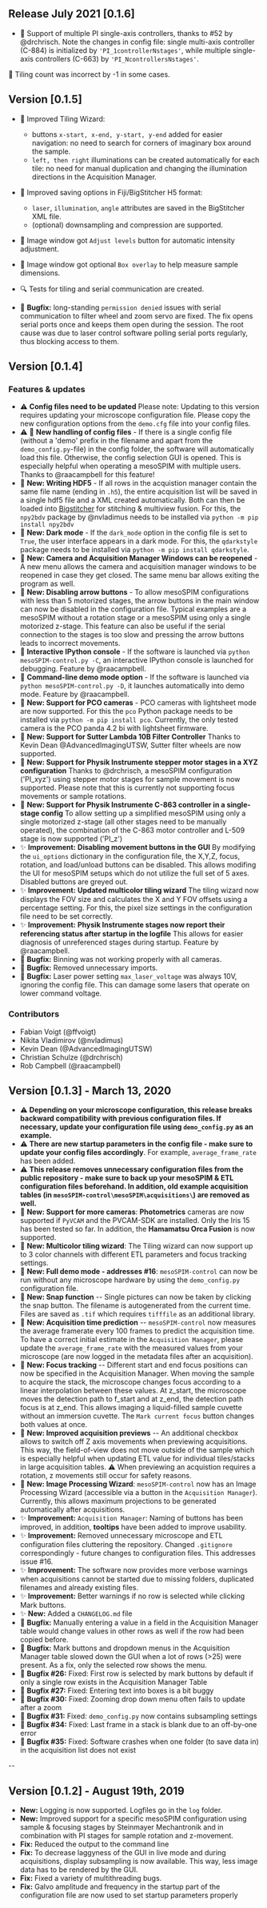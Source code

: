 ## Release July 2021 [0.1.6]
* :gem: Support of multiple PI single-axis controllers, thanks to #52 by @drchrisch. 
Note the changes in config file: single multi-axis controller (C-884) is initialized by `'PI_1controllerNstages'`, 
while multiple single-axis controllers (C-663) by `'PI_NcontrollersNstages'`.

:bug: Tiling count was incorrect by -1 in some cases.

## Version [0.1.5] 
* :gem: Improved Tiling Wizard: 
    * buttons `x-start, x-end, y-start, y-end` added for easier navigation: 
    no need to search for corners of imaginary box around the sample. 
    * `left, then right` illuminations can be created automatically for each tile: no need for manual duplication 
    and changing the illumination directions in the Acquisition Manager.
    
* :gem: Improved saving options in Fiji/BigStitcher H5 format:
     * `laser`, `illumination`, `angle` attributes are saved in the BigStitcher XML file.
     * (optional) downsampling and compression are supported.
* :gem: Image window got `Adjust levels` button for automatic intensity adjustment.
* :gem: Image window got optional `Box overlay` to help measure sample dimensions.
* :mag: Tests for tiling and serial communication are created.
* :bug: **Bugfix:** long-standing `permission denied` issues with serial communication 
to filter wheel and zoom servo are fixed.
The fix opens serial ports once and keeps them open during the session.
The root cause was due to laser control software polling serial ports regularly, thus blocking access to them.

## Version [0.1.4] 
### Features & updates
* :warning: **Config files need to be updated** Please note: Updating to this version requires updating your microscope configuration file. Please copy the new configuration options from the `demo.cfg` file into your config files.
* :warning: :gem: **New handling of config files** - If there is a single config file (without a 'demo' prefix in the filename and apart from the `demo_config.py`-file) in the config folder, the software will automatically load this file. Otherwise, the config selection GUI is opened. This is especially helpful when operating a mesoSPIM with multiple users. Thanks to @raacampbell for this feature! 
* :gem: **New: Writing HDF5** - If all rows in the acquistion manager contain the same file name (ending in `.h5`), the entire acquisition list will be saved in a single hdf5 file and a XML created automatically. Both can then be loaded into [Bigstitcher](https://imagej.net/BigStitcher) for stitching & multiview fusion. 
For this, the `npy2bdv` package by @nvladimus needs to be installed via `python -m pip install npy2bdv`
* :gem: **New: Dark mode** - If the `dark_mode` option in the config file is set to `True`, the user interface appears in a dark mode. For this, the `qdarkstyle` package needs to be installed via `python -m pip install qdarkstyle`.
* :gem: **New: Camera and Acquisition Manager Windows can be reopened** - A new menu allows the camera and acquisition manager windows to be reopened in case they get closed. The same menu bar allows exiting the program as well.
* :gem: **New: Disabling arrow buttons** - To allow mesoSPIM configurations with less than 5 motorized stages, the arrow buttons in the main window can now be disabled in the configuration file. Typical examples are a mesoSPIM without a rotation stage or a mesoSPIM using only a single motorized z-stage. This feature can also be useful if the serial connection to the stages is too slow and pressing the arrow buttons leads to incorrect movements. 
* :gem: **Interactive IPython console** - If the software is launched via `python mesoSPIM-control.py -C`, an interactive IPython console is launched for debugging. Feature by @raacampbell.
* :gem: **Command-line demo mode option** - If the software is launched via `python mesoSPIM-control.py -D`, it launches automatically into demo mode. Feature by @raacampbell.
* :gem: **New: Support for PCO cameras** - PCO cameras with lightsheet mode are now supported. For this the `pco` Python package needs to be installed via `python -m pip install pco`. Currently, the only tested camera is the PCO panda 4.2 bi with lightsheet firmware.
* :gem: **New: Support for Sutter Lambda 10B Filter Controller** Thanks to Kevin Dean @AdvancedImagingUTSW, Sutter filter wheels are now supported.
* :gem: **New: Support for Physik Instrumente stepper motor stages in a XYZ configuration** Thanks to @drchrisch, a mesoSPIM configuration ('PI_xyz') using stepper motor stages for sample movement is now supported. Please note that this is currently not supporting focus movements or sample rotations.
* :gem: **New: Support for Physik Instrumente C-863 controller in a single-stage config** To allow setting up a simplified mesoSPIM using only a single motorized z-stage (all other stages need to be manually operated), the combination of the C-863 motor controller and L-509 stage is now supported ('PI_z')
* :sparkles: **Improvement:** **Disabling movement buttons in the GUI** By modifying the `ui_options` dictionary in the configuration file, the X,Y,Z, focus, rotation, and load/unload buttons can be disabled. This allows modifing the UI for mesoSPIM setups which do not utilize the full set of 5 axes. Disabled buttons are greyed out.
* :sparkles: **Improvement:** **Updated multicolor tiling wizard** The tiling wizard now displays the FOV size and calculates the X and Y FOV offsets using a percentage setting. For this, the pixel size settings in the configuration file need to be set correctly.
* :sparkles: **Improvement:** **Physik Instrumente stages now report their referencing status after startup in the logfile** This allows for easier diagnosis of unreferenced stages during startup. Feature by @raacampbell.
* :bug: **Bugfix:** Binning was not working properly with all cameras.
* :bug: **Bugfix:** Removed unnecessary imports.
* :bug: **Bugfix:** Laser power setting `max_laser_voltage` was always 10V, ignoring the config file. This can damage some lasers that operate on lower command voltage.

### Contributors 
* Fabian Voigt (@ffvoigt)
* Nikita Vladimirov (@nvladimus)
* Kevin Dean (@AdvancedImagingUTSW)
* Christian Schulze (@drchrisch)
* Rob Campbell (@raacampbell)

## Version [0.1.3] - March 13, 2020
* :warning: **Depending on your microscope configuration, this release breaks backward compatibility with previous configuration files. If necessary, update your configuration file using `demo_config.py` as an example.**
* :warning: **There are new startup parameters in the config file - make sure to update your config files accordingly**. For example, `average_frame_rate` has been added.
* :warning: **This release removes unnecessary configuration files from the public repository - make sure to back up your mesoSPIM & ETL configuration files beforehand. In addition, old example acquisition tables (in `mesoSPIM-control\mesoSPIM\acquisitions\`) are removed as well.** 
* :gem: **New: Support for more cameras**: **Photometrics** cameras are now supported if `PyVCAM` and the PVCAM-SDK are installed. Only the Iris 15 has been tested so far. In addition, the **Hamamatsu Orca Fusion** is now supported.
* :gem: **New: Multicolor tiling wizard**: The Tiling wizard can now support up to 3 color channels with different ETL parameters and focus tracking settings.
* :gem: **New: Full demo mode - addresses #16**: `mesoSPIM-control` can now be run without any microscope hardware by using the `demo_config.py` configuration file. 
* :gem: **New: Snap function** -- Single pictures can now be taken by clicking the snap button. The filename is autogenerated from the current time. Files are saved as `.tif` which requires `tifffile` as an additional library.
* :gem: **New: Acquisition time prediction** -- `mesoSPIM-control` now measures the average framerate every 100 frames to predict the acquisition time. To have a correct initial estimate 
in the `Acquisition Manager`, please update the `average_frame_rate` with the measured values 
from your microscope (are now logged in the metadata files after an acquisition).
* :gem: **New: Focus tracking** -- Different start and end focus positions can now be specified in the Acquisition Manager. When moving the sample to acquire the stack, the microscope changes focus according to a linear interpolation between these values. At z_start, the microscope moves the detection path 
to f_start and at z_end, the detection path focus is at z_end. This allows imaging a liquid-filled sample cuvette without an immersion cuvette. The `Mark current focus` button changes both values at once. 
* :gem: **New: Improved acquisition previews** -- An additional checkbox allows to switch off Z axis movements when previewing acquisitions. This way, the field-of-view does not move outside of the sample which is especially helpful when updating ETL value for individual tiles/stacks in large acquisition tables. :warning: When previewing an acquistion requires a rotation, z movements still occur for safety reasons. 
* :gem: **New: Image Processing Wizard**: `mesoSPIM-control` now has an Image Processing Wizard (accessible via a button in the `Acquisition Manager`). Currently, this allows maximum projections to be generated automatically after acquisitions.  
* :sparkles: **Improvement:** `Acquisition Manager`: Naming of buttons has been improved, in addition, **tooltips** have been added to improve usability. 
* :sparkles: **Improvement:** Removed unnecessary microscope and ETL configuration files cluttering the repository. Changed `.gitignore` correspondingly - future changes to configuration files. This addresses issue #16.
* :sparkles: **Improvement:** The software now provides more verbose warnings when acquisitions cannot be started due to missing folders, duplicated filenames and already existing files.
* :sparkles: **Improvement:** Better warnings if no row is selected while clicking Mark buttons.
* :sparkles: **New:** Added a `CHANGELOG.md` file
* :bug: **Bugfix:** Manually entering a value in a field in the Acquisition Manager table would change values in other rows as well if the row had been copied before.
* :bug: **Bugfix:** Mark buttons and dropdown menus in the Acquisition Manager table slowed down the GUI when a lot of rows (>25) were present. As a fix, only the selected row shows the menu.
* :bug: **Bugfix #26:** Fixed: First row is selected by mark buttons by default if only a single row exists in the Acquisition Manager Table
* :bug: **Bugfix #27:** Fixed: Entering text into boxes is a bit buggy
* :bug: **Bugfix #30:** Fixed: Zooming drop down menu often fails to update after a zoom
* :bug: **Bugfix #31:** Fixed: `demo_config.py` now contains subsampling settings
* :bug: **Bugfix #34:** Fixed: Last frame in a stack is blank due to an off-by-one error
* :bug: **Bugfix #35:** Fixed: Software crashes when one folder (to save data in) in the acquisition list does not exist

--

## Version [0.1.2] - August 19th, 2019
* **New:** Logging is now supported. Logfiles go in the `log` folder. 
* **New:** Improved support for a specific mesoSPIM configuration using sample & focusing stages by Steinmayer Mechantronik and in combination with PI stages for sample rotation and z-movement.
* **Fix:** Reduced the output to the command line
* **Fix:** To decrease laggyness of the GUI in live mode and during acquisitions, display subsampling is now available. This way, less image data has to be rendered by the GUI. 
* **Fix:** Fixed a variety of multithreading bugs.
* **Fix:** Galvo amplitude and frequency in the startup part of the configuration file are now used to set startup parameters properly

